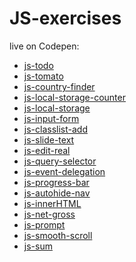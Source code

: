 # JS-exercises

live on Codepen:

+ <a href="https://codepen.io/TomaszPieta/pen/ELqRey">js-todo</a>
+ <a href="https://codepen.io/TomaszPieta/pen/LmwrJy">js-tomato</a>
+ <a href="https://codepen.io/TomaszPieta/pen/QroZqE">js-country-finder</a>
+ <a href="https://codepen.io/TomaszPieta/pen/Zomdez" target=_blank>js-local-storage-counter</a>
+ <a href="https://codepen.io/TomaszPieta/pen/vjQwxN" target=_blank>js-local-storage</a>
+ <a href="https://codepen.io/TomaszPieta/pen/aqJPWW" target=_blank>js-input-form</a>
+ <a href="https://codepen.io/TomaszPieta/pen/mXWaMG" target=_blank>js-classlist-add</a>
+ <a href="https://codepen.io/TomaszPieta/pen/eVWggb" target=_blank>js-slide-text</a>
+ <a href="https://codepen.io/TomaszPieta/pen/rJmWxG" target=_blank>js-edit-real</a>
+ <a href="https://codepen.io/TomaszPieta/pen/BYJeQw" target=_blank>js-query-selector</a>
+ <a href="https://codepen.io/TomaszPieta/pen/oEPVKN" target=_blank>js-event-delegation</a>
+ <a href="https://codepen.io/TomaszPieta/pen/pLVOoP" target=_blank>js-progress-bar</a>
+ <a href="https://codepen.io/TomaszPieta/pen/eMrjQR" target=_blank>js-autohide-nav</a>
+ <a href="#">js-innerHTML</a>
+ <a href="#">js-net-gross</a>
+ <a href="#">js-prompt</a>
+ <a href="https://codepen.io/TomaszPieta/pen/aYGaZa" target=_blank>js-smooth-scroll</a>
+ <a href="#">js-sum</a>

